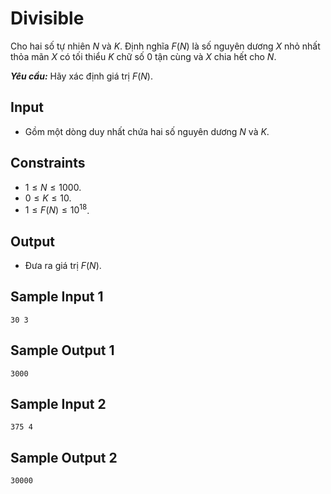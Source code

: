 # Divisible

Cho hai số tự nhiên $N$ và $K$. Định nghĩa $F(N)$ là số nguyên dương $X$ nhỏ nhất thỏa mãn $X$ có tối thiểu $K$ chữ số $0$ tận cùng và $X$ chia hết cho $N$.

***Yêu cầu:*** Hãy xác định giá trị $F(N)$.

## Input

- Gồm một dòng duy nhất chứa hai số nguyên dương $N$ và $K$.

## Constraints

- $1 \le N ≤ 1000$.
- $0 \le K \le 10$.
- $1 \le F(N) \le 10^{18}$.

## Output

- Đưa ra giá trị $F(N)$.

## Sample Input 1

```
30 3
```

## Sample Output 1

```
3000
```

## Sample Input 2

```
375 4
```

## Sample Output 2

```
30000
```
